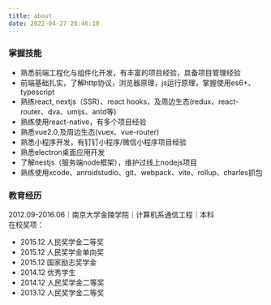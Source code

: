```yaml
---
title: about
date: 2022-04-27 20:46:10
---
```

### 掌握技能

- 熟悉前端工程化与组件化开发，有丰富的项目经验，具备项目管理经验
- 前端基础扎实，了解http协议，浏览器原理，js运行原理，掌握使用es6+、typescript
- 熟练react, nextjs（SSR）、react hooks，及周边生态(redux、react-router、dva、umijs、antd等)
- 熟练使用react-native，有多个项目经验
- 熟悉vue2.0,及周边生态(vuex、vue-router)
- 熟悉小程序开发，有钉钉小程序/微信小程序项目经验
- 熟悉electron桌面应用开发
- 了解nestjs（服务端node框架），维护过线上nodejs项目
- 熟练使用xcode、anroidstudio、git、webpack、vite、rollup、charles抓包

### 教育经历 
2012.09-2016.06｜南京大学金陵学院｜计算机系通信工程｜本科
<br>
在校奖项：
- 2015.12    人民奖学金二等奖
- 2015.12    人民奖学金单向奖
- 2015.12    国家励志奖学金
- 2014.12    优秀学生
- 2014.12    人民奖学金二等奖
- 2013.12    人民奖学金二等奖